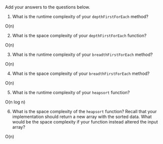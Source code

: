 Add your answers to the questions below.

1. What is the runtime complexity of your `depthFirstForEach` method?

O(n)


2. What is the space complexity of your `depthFirstForEach` function?


O(n)


3. What is the runtime complexity of your `breadthFirstForEach` method?

O(n)

4. What is the space complexity of your `breadthFirstForEach` method? 

O(n)

5. What is the runtime complexity of your `heapsort` function?

O(n log n)

6. What is the space complexity of the `heapsort` function? Recall that your implementation should return a new array with the sorted data. What would be the space complexity if your function instead altered the input array?

O(n)
